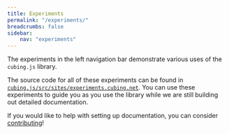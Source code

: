 ```yaml
---
title: Experiments
permalink: "/experiments/"
breadcrumbs: false
sidebar: 
    nav: "experiments"
---
```


The experiments in the left navigation bar demonstrate various uses of the `cubing.js` library. 

The source code for all of these experiments can be found in [`cubing.js/src/sites/experiments.cubing.net`](https://github.com/cubing/cubing.js/tree/main/src/sites/experiments.cubing.net). You can use these experiments to guide you as you use the library while we are still building out detailed documentation.

If you would like to help with setting up documentation, you can consider [contributing](http://127.0.0.1:4000/contributing)!